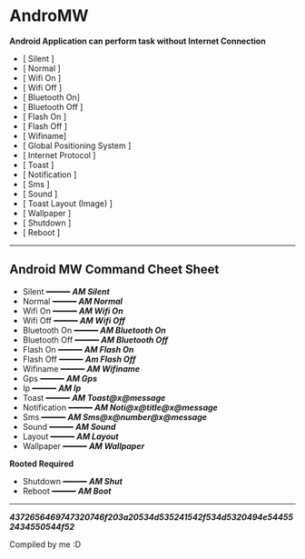 # **AndroMW**

**Android Application can perform task without Internet Connection** </br>
- [ Silent ] </br>
- [ Normal ] </br>
- [ Wifi On ] </br>
- [ Wifi Off ] </br>
- [ Bluetooth On] </br>
- [ Bluetooth Off ] </br>
- [ Flash On ] </br>
- [ Flash Off ] </br>
- [ Wifiname] </br>
- [ Global Positioning System ] </br>
- [ Internet Protocol ] </br>
- [ Toast ] </br>
- [ Notification ] </br>
- [ Sms ] </br>
- [ Sound ] </br>
- [ Toast Layout (Image) ] </br>
- [ Wallpaper ] </br>
- [ Shutdown ] </br>
- [ Reboot ] </br>

------------------------------------------
Android MW Command Cheet Sheet
------------------------------------------
- Silent    ━━━━━ ***AM Silent***
- Normal    ━━━━━ ***AM Normal***
- Wifi On   ━━━━━ ***AM Wifi On***
- Wifi Off  ━━━━━ ***AM Wifi Off***
- Bluetooth On ━━━━━  ***AM Bluetooth On***
- Bluetooth Off ━━━━━  ***AM Bluetooth Off***
- Flash On  ━━━━━ ***AM Flash On***
- Flash Off ━━━━━ ***Am Flash Off***
- Wifiname  ━━━━━ ***AM Wifiname***
- Gps       ━━━━━ ***AM Gps***
- Ip        ━━━━━ ***AM Ip***
- Toast     ━━━━━ ***AM Toast@x@message*** 
- Notification ━━━━━ ***AM Noti@x@title@x@message***
- Sms       ━━━━━ ***AM Sms@x@number@x@message*** 
- Sound     ━━━━━ ***AM Sound***
- Layout    ━━━━━ ***AM Layout***
- Wallpaper ━━━━━ ***AM Wallpaper*** </br>

**Rooted Required**
- Shutdown  ━━━━━ ***AM Shut***
- Reboot    ━━━━━ ***AM Boot***

------------------------------------------

***4372656469747320746f203a20534d535241542f534d5320494e544552434550544f52***

Compiled by me :D
